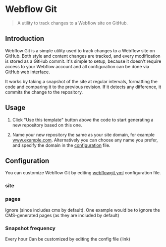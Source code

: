 # Webflow Git

> A utility to track changes to a Webflow site on GitHub. 

## Introduction

Webflow Git is a simple utility used to track changes to a Webflow site on GitHub. Both style and content changes are tracked, and every modification is stored as a GitHub commit. It's simple to setup, because it doesn't require access to your Webflow account and all configuration can be done via GitHub web interface.

It works by taking a snapshot of the site at regular intervals, formatting the code and comparing it to the previous revision. If it detects any difference, it commits the change to the repository.

## Usage

1. Click "Use this template" button above the code to start generating a new repository based on this one.
<screenshot>

2. Name your new repository the same as your site domain, for example www.example.com. Alternatively you can choose any name you prefer, and specify the domain in the [configuration](#Configuration) file.
<screenshot>

## Configuration
  
You can customize Webflow Git by editing [webflowgit.yml](./webflowgit.yml) configuration file.

### site

### pages
Ignore (since includes cms by default). One example would be to ignore the CMS-generated pages (as they are included by default)

### Snapshot frequency
Every hour
Can be customized by editing the config file (link)
